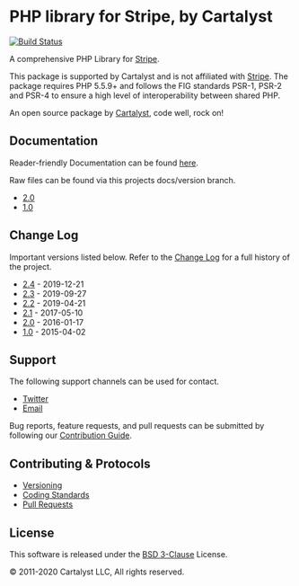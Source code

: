 # PHP library for Stripe, by Cartalyst

[![Build Status](https://travis-ci.org/cartalyst/stripe.svg?branch=2.4)](https://travis-ci.org/cartalyst/stripe)

A comprehensive PHP Library for [Stripe](https://stripe.com/).

This package is supported by Cartalyst and is not affiliated with [Stripe](https://stripe.com/). The package requires PHP 5.5.9+ and follows the FIG standards PSR-1, PSR-2 and PSR-4 to ensure a high level of interoperability between shared PHP.

An open source package by [Cartalyst](https://cartalyst.com), code well, rock on!

## Documentation

Reader-friendly Documentation can be found [here](https://cartalyst.com/manual/stripe/2.0).

Raw files can be found via this projects docs/version branch.

- [2.0](https://github.com/cartalyst/stripe/tree/docs/2.0)
- [1.0](https://github.com/cartalyst/stripe/tree/docs/1.0)

## Change Log

Important versions listed below. Refer to the [Change Log](CHANGELOG.md) for a full history of the project.

- [2.4](CHANGELOG.md) - 2019-12-21
- [2.3](CHANGELOG.md) - 2019-09-27
- [2.2](CHANGELOG.md) - 2019-04-21
- [2.1](CHANGELOG.md) - 2017-05-10
- [2.0](CHANGELOG.md) - 2016-01-17
- [1.0](CHANGELOG.md) - 2015-04-02

## Support

The following support channels can be used for contact.

- [Twitter](https://twitter.com/cartalyst)
- [Email](mailto:help@cartalyst.com)

Bug reports, feature requests, and pull requests can be submitted by following our [Contribution Guide](CONTRIBUTING.md).

## Contributing & Protocols

- [Versioning](CONTRIBUTING.md#versioning)
- [Coding Standards](CONTRIBUTING.md#coding-standards)
- [Pull Requests](CONTRIBUTING.md#pull-requests)

## License

This software is released under the [BSD 3-Clause](LICENSE) License.

© 2011-2020 Cartalyst LLC, All rights reserved.

